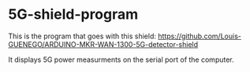 # 5G-shield-program
This is the program that goes with this shield: https://github.com/Louis-GUENEGO/ARDUINO-MKR-WAN-1300-5G-detector-shield

It displays 5G power measurments on the serial port of the computer.
